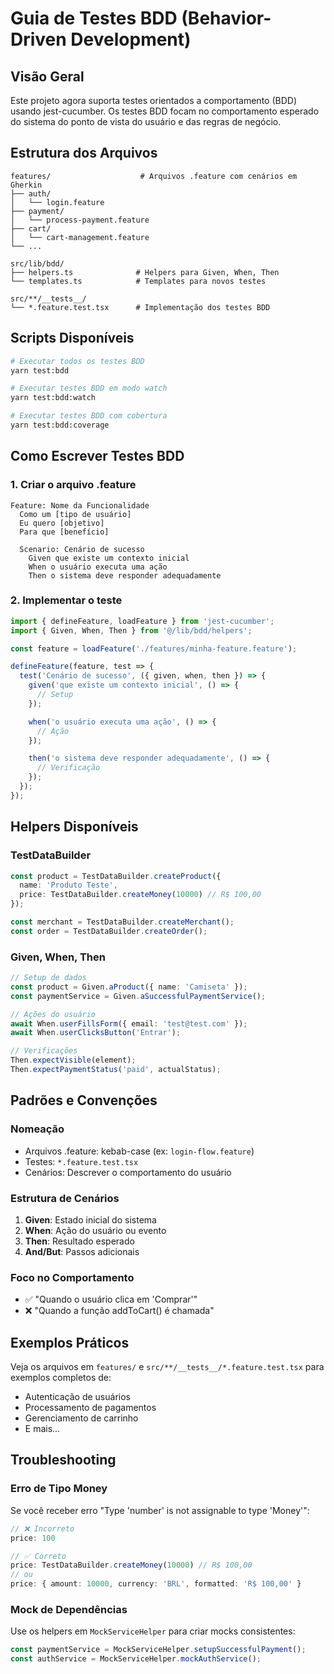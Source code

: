 # Guia de Testes BDD (Behavior-Driven Development)

## Visão Geral

Este projeto agora suporta testes orientados a comportamento (BDD) usando jest-cucumber. Os testes BDD focam no comportamento esperado do sistema do ponto de vista do usuário e das regras de negócio.

## Estrutura dos Arquivos

```
features/                    # Arquivos .feature com cenários em Gherkin
├── auth/
│   └── login.feature
├── payment/
│   └── process-payment.feature
├── cart/
│   └── cart-management.feature
└── ...

src/lib/bdd/
├── helpers.ts              # Helpers para Given, When, Then
└── templates.ts            # Templates para novos testes

src/**/__tests__/
└── *.feature.test.tsx      # Implementação dos testes BDD
```

## Scripts Disponíveis

```bash
# Executar todos os testes BDD
yarn test:bdd

# Executar testes BDD em modo watch
yarn test:bdd:watch

# Executar testes BDD com cobertura
yarn test:bdd:coverage
```

## Como Escrever Testes BDD

### 1. Criar o arquivo .feature

```gherkin
Feature: Nome da Funcionalidade
  Como um [tipo de usuário]
  Eu quero [objetivo]
  Para que [benefício]

  Scenario: Cenário de sucesso
    Given que existe um contexto inicial
    When o usuário executa uma ação
    Then o sistema deve responder adequadamente
```

### 2. Implementar o teste

```typescript
import { defineFeature, loadFeature } from 'jest-cucumber';
import { Given, When, Then } from '@/lib/bdd/helpers';

const feature = loadFeature('./features/minha-feature.feature');

defineFeature(feature, test => {
  test('Cenário de sucesso', ({ given, when, then }) => {
    given('que existe um contexto inicial', () => {
      // Setup
    });

    when('o usuário executa uma ação', () => {
      // Ação
    });

    then('o sistema deve responder adequadamente', () => {
      // Verificação
    });
  });
});
```

## Helpers Disponíveis

### TestDataBuilder
```typescript
const product = TestDataBuilder.createProduct({
  name: 'Produto Teste',
  price: TestDataBuilder.createMoney(10000) // R$ 100,00
});

const merchant = TestDataBuilder.createMerchant();
const order = TestDataBuilder.createOrder();
```

### Given, When, Then
```typescript
// Setup de dados
const product = Given.aProduct({ name: 'Camiseta' });
const paymentService = Given.aSuccessfulPaymentService();

// Ações do usuário
await When.userFillsForm({ email: 'test@test.com' });
await When.userClicksButton('Entrar');

// Verificações
Then.expectVisible(element);
Then.expectPaymentStatus('paid', actualStatus);
```

## Padrões e Convenções

### Nomeação
- Arquivos .feature: kebab-case (ex: `login-flow.feature`)
- Testes: `*.feature.test.tsx`
- Cenários: Descrever o comportamento do usuário

### Estrutura de Cenários
1. **Given**: Estado inicial do sistema
2. **When**: Ação do usuário ou evento
3. **Then**: Resultado esperado
4. **And/But**: Passos adicionais

### Foco no Comportamento
- ✅ "Quando o usuário clica em 'Comprar'"
- ❌ "Quando a função addToCart() é chamada"

## Exemplos Práticos

Veja os arquivos em `features/` e `src/**/__tests__/*.feature.test.tsx` para exemplos completos de:
- Autenticação de usuários
- Processamento de pagamentos
- Gerenciamento de carrinho
- E mais...

## Troubleshooting

### Erro de Tipo Money
Se você receber erro "Type 'number' is not assignable to type 'Money'":

```typescript
// ❌ Incorreto
price: 100

// ✅ Correto
price: TestDataBuilder.createMoney(10000) // R$ 100,00
// ou
price: { amount: 10000, currency: 'BRL', formatted: 'R$ 100,00' }
```

### Mock de Dependências
Use os helpers em `MockServiceHelper` para criar mocks consistentes:

```typescript
const paymentService = MockServiceHelper.setupSuccessfulPayment();
const authService = MockServiceHelper.mockAuthService();
```